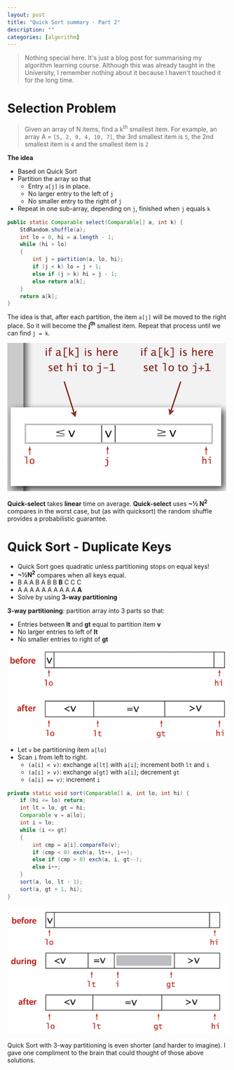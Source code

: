 ```yaml
---
layout: post
title: "Quick Sort summary - Part 2"
description: ""
categories: [algorithm]
---
```


> Nothing special here. It's just a blog post for summarising my algorithm learning course. Although
> this was already taught in the University, I remember nothing about it because I haven't touched
> it for the long time.

# Selection Problem

> Given an array of N items, find a k<sup>th</sup> smallest item. For example, an array A =
> `[5, 2, 9, 4, 10, 7]`, the 3rd smallest item is `5`, the 2nd smallest item is `4` and the smallest
> item is `2`

**The idea**

- Based on Quick Sort
- Partition the array so that
  - Entry `a[j]` is in place.
  - No larger entry to the left of `j`
  - No smaller entry to the right of `j`
- Repeat in one sub-array, depending on `j`, finished when `j` equals `k`

```java
public static Comparable select(Comparable[] a, int k) {
    StdRandom.shuffle(a);
    int lo = 0, hi = a.length - 1;
    while (hi > lo)
    {
        int j = partition(a, lo, hi);
        if (j < k) lo = j + 1;
        else if (j > k) hi = j - 1;
        else return a[k];
    }
    return a[k];
}
```

The idea is that, after each partition, the item `a[j]` will be moved to the right place. So it will
become the **j<sup>th</sup>** smallest item. Repeat that process until we can find `j = k`.

![Quick Select](/files/2018-05-27-quick-sort-summary/quick-select.png)

**Quick-select** takes **linear** time on average. **Quick-select** uses **~½ N<sup>2</sup>**
compares in the worst case, but (as with quicksort) the random shuffle provides a probabilistic
guarantee.

# Quick Sort - Duplicate Keys

-  Quick Sort goes quadratic unless partitioning stops on equal keys!
-  **~½N<sup>2</sup>** compares when all keys equal.
  - B A A B A B B **B** C C C
  - A A A A A A A A A A **A**
- Solve by using **3-way partitioning**

**3-way partitioning**: partition array into 3 parts so that:
- Entries between **lt** and **gt** equal to partition item **v**
- No larger entries to left of **lt**
- No smaller entries to right of **gt**

![3-way](/files/2018-05-27-quick-sort-summary/3way.png)

- Let `v` be partitioning item `a[lo]`
- Scan `i` from left to right.
  - `(a[i] < v)`: exchange `a[lt]` with `a[i]`; increment both `lt` and `i`
  - `(a[i] > v)`: exchange `a[gt]` with `a[i]`; decrement `gt`
  - `(a[i] == v)`: increment `i`

```java
private static void sort(Comparable[] a, int lo, int hi) {
    if (hi <= lo) return;
    int lt = lo, gt = hi;
    Comparable v = a[lo];
    int i = lo;
    while (i <= gt)
    {
        int cmp = a[i].compareTo(v);
        if (cmp < 0) exch(a, lt++, i++);
        else if (cmp > 0) exch(a, i, gt--);
        else i++;
    }
    sort(a, lo, lt - 1);
    sort(a, gt + 1, hi);
}
```

![3-way](/files/2018-05-27-quick-sort-summary/3way2.png)

Quick Sort with 3-way partitioning is even shorter (and harder to imagine). I gave one compliment to
the brain that could thought of those above solutions.
